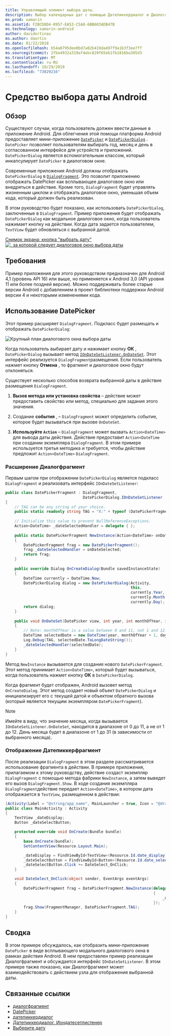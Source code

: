 ```yaml
---
title: Управляющий элемент выбора даты.
description: Выбор календарных дат с помощью Датепиккердиалог и Диалогфрагмент
ms.prod: xamarin
ms.assetid: F2BCD8D4-8957-EA53-C5A8-6BB603ADB47B
ms.technology: xamarin-android
author: davidortinau
ms.author: daortin
ms.date: 01/22/2018
ms.openlocfilehash: b54a0795dee0bd7a02b419da497f9a1b3f3ee7ff
ms.sourcegitcommit: 2fbe4932a319af4ebc829f65eb1fb1816ba305d3
ms.translationtype: MT
ms.contentlocale: ru-RU
ms.lasthandoff: 10/29/2019
ms.locfileid: "73029216"
---
```

# <a name="android-date-picker"></a>Средство выбора даты Android

## <a name="overview"></a>Обзор

Существуют случаи, когда пользователь должен ввести данные в приложение Android. Для облегчения этой помощи платформа Android предоставляет мини-приложение [`DatePicker`](xref:Android.Widget.DatePicker) и [`DatePickerDialog`](xref:Android.App.DatePickerDialog) . `DatePicker` позволяет пользователям выбирать год, месяц и день в согласованном интерфейсе для устройств и приложений. `DatePickerDialog` является вспомогательным классом, который инкапсулирует `DatePicker` в диалоговом окне.

Современные приложения Android должны отображать `DatePickerDialog` в [`DialogFragment`](xref:Android.App.DialogFragment). Это позволит приложению отображать DatePicker как всплывающее диалоговое окно или внедряться в действие. Кроме того, `DialogFragment` будет управлять жизненным циклом и отображать диалоговое окно, уменьшая объем кода, который должен быть реализован.

В этом руководство будет показано, как использовать `DatePickerDialog`, заключенные в `DialogFragment`. Пример приложения будет отображать `DatePickerDialog` как модальное диалоговое окно, когда пользователь нажимает кнопку на действии. Когда дата задается пользователем, `TextView` будет обновляться с выбранной датой.

[Снимок экрана: кнопка "выбрать дату"![, за которой следует диалоговое окно выбора даты](date-picker-images/image-01-sml.png)](date-picker-images/image-01.png#lightbox)

## <a name="requirements"></a>Требования

Пример приложения для этого руководством предназначен для Android 4,1 (уровень API
16) или выше, но применяется к Android 3,0 (API уровня 11 или более поздней версии). Можно поддерживать более старые версии Android с добавлением в проект библиотеки поддержки Android версии 4 и некоторыми изменениями кода.

## <a name="using-the-datepicker"></a>Использование DatePicker

Этот пример расширяет `DialogFragment`. Подкласс будет размещать и отображать `DatePickerDialog`:

![Крупный план диалогового окна выбора даты](date-picker-images/image-02.png)

Когда пользователь выбирает дату и нажимает кнопку **ОК** , `DatePickerDialog` вызывает метод [`IOnDateSetListener.OnDateSet`](xref:Android.App.DatePickerDialog.IOnDateSetListener.OnDateSet*).
Этот интерфейс реализуется `DialogFragment`размещения. Если пользователь нажмет кнопку **Отмена** , то фрагмент и диалоговое окно будут отклоняться.

Существует несколько способов возврата выбранной даты в действие размещения `DialogFragment`.

1. **Вызов метода или установка свойства** &ndash; действие может предоставить свойство или метод, специально для задания этого значения.

2. Создание **события** , &ndash; `DialogFragment` может определить событие, которое будет вызываться при вызове `OnDateSet`.

3. **Используйте `Action`** &ndash; `DialogFragment` может вызвать `Action<DateTime>` для вывода даты действия. Действие предоставит `Action<DateTime` при создании экземпляра `DialogFragment`. В этом примере используется третья методика и требуется, чтобы действие предложит `Action<DateTime>` `DialogFragment`.

### <a name="extending-dialogfragment"></a>Расширение Диалогфрагмент

Первым шагом при отображении `DatePickerDialog` является подкласс `DialogFragment` и реализовать интерфейс `IOnDateSetListener`:

```csharp
public class DatePickerFragment : DialogFragment, 
                                  DatePickerDialog.IOnDateSetListener
{
    // TAG can be any string of your choice.
    public static readonly string TAG = "X:" + typeof (DatePickerFragment).Name.ToUpper();
    
    // Initialize this value to prevent NullReferenceExceptions.
    Action<DateTime> _dateSelectedHandler = delegate { };
    
    public static DatePickerFragment NewInstance(Action<DateTime> onDateSelected)
    {
        DatePickerFragment frag = new DatePickerFragment();
        frag._dateSelectedHandler = onDateSelected;
        return frag;
    }
    
    public override Dialog OnCreateDialog(Bundle savedInstanceState)
    {
        DateTime currently = DateTime.Now;
        DatePickerDialog dialog = new DatePickerDialog(Activity, 
                                                       this, 
                                                       currently.Year, 
                                                       currently.Month - 1,
                                                       currently.Day);
        return dialog;
    }
    
    public void OnDateSet(DatePicker view, int year, int monthOfYear, int dayOfMonth)
    {
        // Note: monthOfYear is a value between 0 and 11, not 1 and 12!
        DateTime selectedDate = new DateTime(year, monthOfYear + 1, dayOfMonth);
        Log.Debug(TAG, selectedDate.ToLongDateString());
        _dateSelectedHandler(selectedDate);
    }
}
```

Метод `NewInstance` вызывается для создания нового `DatePickerFragment`. Этот метод принимает `Action<DateTime>`, который будет вызываться, когда пользователь нажмет кнопку **ОК** в `DatePickerDialog`.

Когда фрагмент будет отображен, Android вызовет метод `OnCreateDialog`. Этот метод создает новый объект `DatePickerDialog` и инициализирует его с текущей датой и объектом обратного вызова (который является текущим экземпляром `DatePickerFragment`).

> [!NOTE]
> Имейте в виду, что значение месяца, когда вызывается `IOnDateSetListener.OnDateSet`, находится в диапазоне от 0 до 11, а не от 1 до 12. День месяца будет в диапазоне от 1 до 31 (в зависимости от выбранного месяца).

### <a name="showing-the-datepickerfragment"></a>Отображение Датепиккерфрагмент

После реализации `DialogFragment` в этом разделе рассматривается использование фрагмента в действии. В примере приложения, прилагаемом к этому руководству, действие создаст экземпляр `DialogFragment` с помощью метода фабрики `NewInstance`, а затем выведет его вызов `DialogFragment.Show`. В ходе создания экземпляра `DialogFragment`действие передает `Action<DateTime>`, в котором дата отображается в `TextView`, размещенном в действии:

```csharp
[Activity(Label = "@string/app_name", MainLauncher = true, Icon = "@drawable/icon")]
public class MainActivity : Activity
{
    TextView _dateDisplay;
    Button _dateSelectButton;

    protected override void OnCreate(Bundle bundle)
    {
        base.OnCreate(bundle);
        SetContentView(Resource.Layout.Main);

        _dateDisplay = FindViewById<TextView>(Resource.Id.date_display);
        _dateSelectButton = FindViewById<Button>(Resource.Id.date_select_button);
        _dateSelectButton.Click += DateSelect_OnClick;
    }

    void DateSelect_OnClick(object sender, EventArgs eventArgs)
    {
        DatePickerFragment frag = DatePickerFragment.NewInstance(delegate(DateTime time)
                                                                 {
                                                                     _dateDisplay.Text = time.ToLongDateString();
                                                                 });
        frag.Show(FragmentManager, DatePickerFragment.TAG);
    }
}
```

## <a name="summary"></a>Сводка

В этом примере обсуждалось, как отобразить мини-приложение `DatePicker` в виде всплывающего модального диалогового окна в рамках действия Android. В нем предоставлен пример реализации Диалогфрагмент и обсуждается интерфейс `IOnDateSetListener`. В этом примере также показано, как Диалогфрагмент может взаимодействовать с действием узла для отображения выбранной даты.

## <a name="related-links"></a>Связанные ссылки

- [диалогфрагмент](xref:Android.App.DialogFragment)
- [DatePicker](xref:Android.Widget.DatePicker)
- [датепиккердиалог](xref:Android.App.DatePickerDialog)
- [Датепиккердиалог. Иондатесетлистенер](xref:Android.App.DatePickerDialog.IOnDateSetListener)
- [Выберите дату](https://github.com/xamarin/recipes/tree/master/Recipes/android/controls/datepicker/select_a_date)
